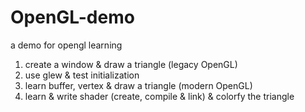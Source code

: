 # OpenGL-demo
a demo for opengl learning

1. create a window & draw a triangle (legacy OpenGL)
2. use glew & test initialization
3. learn buffer, vertex & draw a triangle (modern OpenGL)
4. learn & write shader (create, compile & link) & colorfy the triangle